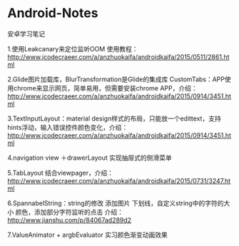 # Android-Notes
安卓学习笔记

1.使用Leakcanary来定位监听OOM
使用教程：http://www.jcodecraeer.com/a/anzhuokaifa/androidkaifa/2015/0511/2861.html

2.Glide图片加载库，BlurTransformation是Glide的集成库
CustomTabs：APP使用chrome来显示网页，简单易用，但需要安装chrome APP，介绍：http://www.jcodecraeer.com/a/anzhuokaifa/androidkaifa/2015/0914/3451.html

3.TextInputLayout：material design样式的布局，只能放一个edittext，支持hints浮动，输入错误控件颜色变化，介绍：http://www.jcodecraeer.com/a/anzhuokaifa/androidkaifa/2015/0914/3451.html

4.navigation view ＋drawerLayout 实现抽屉式的侧滑菜单

5.TabLayout 结合viewpager，介绍：http://www.jcodecraeer.com/a/anzhuokaifa/androidkaifa/2015/0731/3247.html

6.SpannabelString：string的修改 添加图片 下划线，自定义string中的字符的大小 颜色，添加部分字符监听的点击 介绍：http://www.jianshu.com/p/84067ad289d2

7.ValueAnimator  + argbEvaluator 实习颜色渐变动画效果
